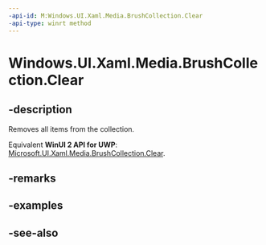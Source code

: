 ```yaml
---
-api-id: M:Windows.UI.Xaml.Media.BrushCollection.Clear
-api-type: winrt method
---
```


<!-- Method syntax
public void Clear()
-->

# Windows.UI.Xaml.Media.BrushCollection.Clear

## -description
Removes all items from the collection.

Equivalent **WinUI 2 API for UWP**: [Microsoft.UI.Xaml.Media.BrushCollection.Clear](/windows/winui/api/microsoft.ui.xaml.media.brushcollection.clear).

## -remarks

## -examples

## -see-also
